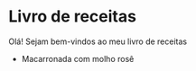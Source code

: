  # Livro de receitas

Olá! Sejam bem-vindos ao meu  livro de receitas 

- Macarronada com molho rosê